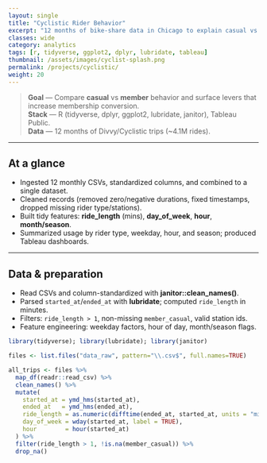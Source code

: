 ```yaml
---
layout: single
title: "Cyclistic Rider Behavior"
excerpt: "12 months of bike-share data in Chicago to explain casual vs member behavior and drive membership growth."
classes: wide
category: analytics
tags: [r, tidyverse, ggplot2, dplyr, lubridate, tableau]
thumbnail: /assets/images/cyclist-splash.png
permalink: /projects/cyclistic/
weight: 20
---
```


> **Goal** — Compare **casual** vs **member** behavior and surface levers that increase membership conversion.  
> **Stack** — R (tidyverse, dplyr, ggplot2, lubridate, janitor), Tableau Public.  
> **Data** — 12 months of Divvy/Cyclistic trips (~4.1M rides).

---

## At a glance
- Ingested 12 monthly CSVs, standardized columns, and combined to a single dataset.  
- Cleaned records (removed zero/negative durations, fixed timestamps, dropped missing rider type/stations).  
- Built tidy features: **ride_length** (mins), **day_of_week**, **hour**, **month/season**.  
- Summarized usage by rider type, weekday, hour, and season; produced Tableau dashboards.

---

## Data & preparation
- Read CSVs and column-standardized with **janitor::clean_names()**.  
- Parsed `started_at`/`ended_at` with **lubridate**; computed `ride_length` in minutes.  
- Filters: `ride_length > 1`, non-missing `member_casual`, valid station ids.  
- Feature engineering: weekday factors, hour of day, month/season flags.

```r
library(tidyverse); library(lubridate); library(janitor)

files <- list.files("data_raw", pattern="\\.csv$", full.names=TRUE)

all_trips <- files %>%
  map_df(readr::read_csv) %>%
  clean_names() %>%
  mutate(
    started_at = ymd_hms(started_at),
    ended_at   = ymd_hms(ended_at),
    ride_length = as.numeric(difftime(ended_at, started_at, units = "mins")),
    day_of_week = wday(started_at, label = TRUE),
    hour        = hour(started_at)
  ) %>%
  filter(ride_length > 1, !is.na(member_casual)) %>%
  drop_na()
